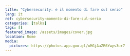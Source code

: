 ```yaml
---
title: "Cybersecurity: è il momento di fare sul serio"
lang: it
ref: cybersecurity-momento-di-fare-sul-serio
categories: [talks]
tags: []
featured_image: /assets/images/cover.jpg
location: Rome
media:
  pictures: https://photos.app.goo.gl/uMGjAaZR6Ywys3ur7
---
```

